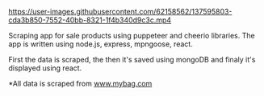 


https://user-images.githubusercontent.com/62158562/137595803-cda3b850-7552-40bb-8321-1f4b340d9c3c.mp4

Scraping app for sale products using puppeteer and cheerio libraries.
The app is written using node.js, express, mpngoose, react.

First the data is scraped, the then it's saved using mongoDB and finaly it's displayed using react.






*All data is scraped from www.mybag.com

